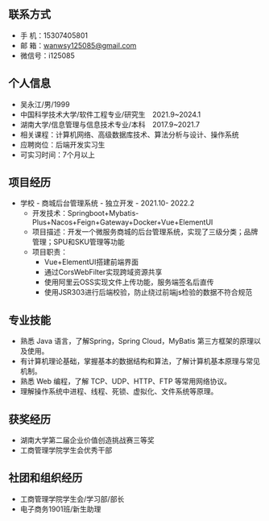 ## 联系方式

* 手 机：15307405801 
* 邮 箱：wanwsy125085@gmail.com    
* 微信号：i125085

## 个人信息
* 吴永江/男/1999     
* 中国科学技术大学/软件工程专业/研究生&emsp;2021.9~2024.1          
* 湖南大学/信息管理与信息技术专业/本科&emsp;2017.9~2021.7 
* 相关课程：计算机网络、高级数据库技术、算法分析与设计、操作系统
* 应聘岗位：后端开发实习生
* 可实习时间：7个月以上

## 项目经历

* 学校 - 商城后台管理系统 - 独立开发 - 2021.10- 2022.2 
    * 开发技术：Springboot+Mybatis-Plus+Nacos+Feign+Gateway+Docker+Vue+ElementUI
    * 项目描述：开发一个微服务商城的后台管理系统，实现了三级分类；品牌管理；SPU和SKU管理等功能
    * 项目职责：
        * Vue+ElementUI搭建前端界面
        * 通过CorsWebFilter实现跨域资源共享
        * 使用阿里云OSS实现文件上传功能，服务端签名后直传
        * 使用JSR303进行后端校验，防止绕过前端js检验的数据不符合规范

## 专业技能

* 熟悉 Java 语言，了解Spring，Spring Cloud，MyBatis 第三方框架的原理以及使用。
* 有计算机理论基础，掌握基本的数据结构和算法，了解计算机基本原理与常见机制。
* 熟悉 Web 编程，了解 TCP、UDP、HTTP、FTP 等常用网络协议。
* 理解操作系统中进程、线程、死锁、虚拟化、文件系统等原理。

## 获奖经历
* 湖南大学第二届企业价值创造挑战赛三等奖
* 工商管理学院学生会优秀干部

## 社团和组织经历
* 工商管理学院学生会/学习部/部长
* 电子商务1901班/新生助理

